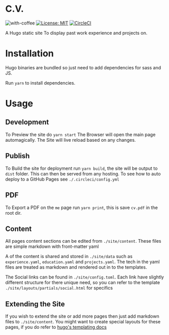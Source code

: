 # C.V.

![with-coffee](https://img.shields.io/badge/made%20with-%E2%98%95%EF%B8%8F%20coffee-yellow.svg)
[![License: MIT](https://img.shields.io/badge/License-MIT-blue.svg)](https://github.com/butlerx/cv/blob/master/LICENSE.md)
[![CircleCI](https://circleci.com/gh/butlerx/cv.svg?style=svg)](https://circleci.com/gh/butlerx/cv)

A Hugo static site To display past work experience and projects on.

# Installation

Hugo binaries are bundled so just need to add dependencies for sass and JS.

Run `yarn` to install dependencies.

# Usage

## Development

To Preview the site do `yarn start` The Browser will open the main page
automagically. The Site will live reload based on any changes.

## Publish

To Build the site for deployment run `yarn build`, the site will be output to
`dist` folder. This can then be served from any hosting. To see how to auto
deploy to a GitHub Pages see `./.circleci/config.yml`

## PDF

To Export a PDF on the `me` page run `yarn print`, this is save `cv.pdf` in the
root dir.

## Content

All pages content sections can be edited from `./site/content`. These files are
simple markdown with front-matter yaml

A of the content is shared and stored in `./site/data` such as
`experience.yaml`, `education.yaml` and `projects.yaml`. The tech in the yaml
files are treated as markdown and rendered out in to the templates.

The Social links can be found in `./site/config.toml`. Each link have slightly
different structure for there unique need, so you can refer to the template
`./site/layouts/partials/social.html` for specifics

## Extending the Site

If you wish to extend the site or add more pages then just add markdown files to
`./site/content`. You might want to create special layouts for these pages, if
you do refer to [hugo's templating docs](https://gohugo.io/documentation/)
